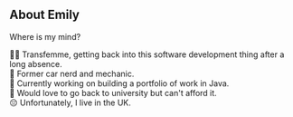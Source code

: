 ## About Emily
Where is my mind?

🏳️‍⚧️ Transfemme, getting back into this software development thing after a long absence.\
🔧 Former car nerd and mechanic.\
💾 Currently working on building a portfolio of work in Java.\
🏫 Would love to go back to university but can't afford it.\
😔 Unfortunately, I live in the UK.
